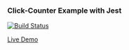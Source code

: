 ### Click-Counter Example with Jest

[![Build Status](https://travis-ci.org/dankreiger/click-counter.svg?branch=master)](https://travis-ci.org/dankreiger/click-counter)

[Live Demo](https://click-counter.surge.sh/)